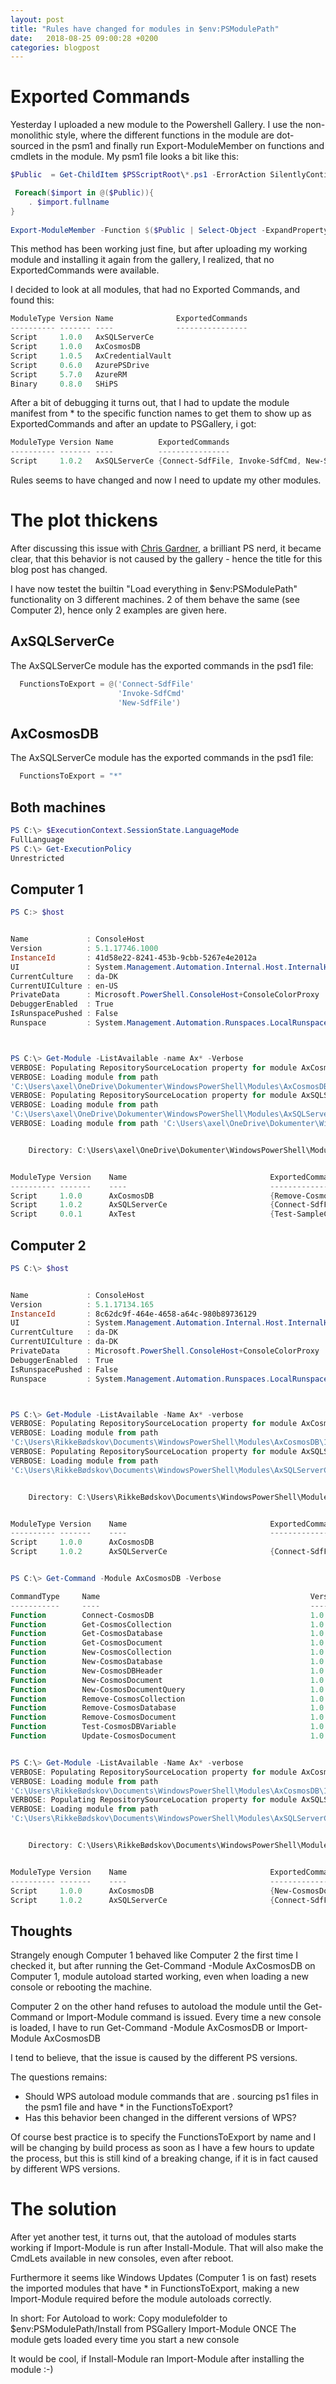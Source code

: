 ```yaml
---
layout: post
title: "Rules have changed for modules in $env:PSModulePath"
date:   2018-08-25 09:00:28 +0200
categories: blogpost
---
```

# Exported Commands
Yesterday I uploaded a new module to the Powershell Gallery. I use the non-monolithic style, where the different functions in the module are dot-sourced in the psm1 and finally run Export-ModuleMember on functions and cmdlets in the module. My psm1 file looks a bit like this:
```Powershell
$Public  = Get-ChildItem $PSScriptRoot\*.ps1 -ErrorAction SilentlyContinue

 Foreach($import in @($Public)){
    . $import.fullname
}
    
Export-ModuleMember -Function $($Public | Select-Object -ExpandProperty BaseName)
```

This method has been working just fine, but after uploading my working module and installing it again from the gallery, I realized, that no ExportedCommands were available.

I decided to look at all modules, that had no Exported Commands, and found this:
```Powershell
ModuleType Version Name              ExportedCommands
---------- ------- ----              ----------------
Script     1.0.0   AxSQLServerCe
Script     1.0.0   AxCosmosDB
Script     1.0.5   AxCredentialVault
Script     0.6.0   AzurePSDrive
Script     5.7.0   AzureRM
Binary     0.8.0   SHiPS
```

After a bit of debugging it turns out, that I had to update the module manifest from * to the specific function names to get them to show up as ExportedCommands and after an update to PSGallery, i got:
```Powershell
ModuleType Version Name          ExportedCommands
---------- ------- ----          ----------------
Script     1.0.2   AxSQLServerCe {Connect-SdfFile, Invoke-SdfCmd, New-SdfFile}
```

Rules seems to have changed and now I need to update my other modules.

# The plot thickens
After discussing this issue with [Chris Gardner](https://twitter.com/HalbaradKenafin), a brilliant PS nerd, it became clear, that this behavior is not caused by the gallery - hence the title for this blog post has changed.

I have now testet the builtin "Load everything in $env:PSModulePath" functionality on 3 different machines. 2 of them behave the same (see Computer 2), hence only 2 examples are given here.

## AxSQLServerCe
The AxSQLServerCe module has the exported commands in the psd1 file:
```Powershell
  FunctionsToExport = @('Connect-SdfFile'
						'Invoke-SdfCmd'
						'New-SdfFile')
```

## AxCosmosDB
The AxSQLServerCe module has the exported commands in the psd1 file:
```Powershell
  FunctionsToExport = "*"
```

## Both machines
```Powershell
PS C:\> $ExecutionContext.SessionState.LanguageMode
FullLanguage
PS C:\> Get-ExecutionPolicy
Unrestricted
```


## Computer 1
```Powershell
PS C:> $host


Name             : ConsoleHost
Version          : 5.1.17746.1000
InstanceId       : 41d58e22-8241-453b-9cbb-5267e4e2012a
UI               : System.Management.Automation.Internal.Host.InternalHostUserInterface
CurrentCulture   : da-DK
CurrentUICulture : en-US
PrivateData      : Microsoft.PowerShell.ConsoleHost+ConsoleColorProxy
DebuggerEnabled  : True
IsRunspacePushed : False
Runspace         : System.Management.Automation.Runspaces.LocalRunspace



PS C:\> Get-Module -ListAvailable -name Ax* -Verbose
VERBOSE: Populating RepositorySourceLocation property for module AxCosmosDB.
VERBOSE: Loading module from path
'C:\Users\axel\OneDrive\Dokumenter\WindowsPowerShell\Modules\AxCosmosDB\1.0.0\AxCosmosDB.psm1'.
VERBOSE: Populating RepositorySourceLocation property for module AxSQLServerCe.
VERBOSE: Loading module from path
'C:\Users\axel\OneDrive\Dokumenter\WindowsPowerShell\Modules\AxSQLServerCe\1.0.2\AxSQLServerCe.psm1'.
VERBOSE: Loading module from path 'C:\Users\axel\OneDrive\Dokumenter\WindowsPowerShell\Modules\AxTest\AxTest.psm1'.


    Directory: C:\Users\axel\OneDrive\Dokumenter\WindowsPowerShell\Modules


ModuleType Version    Name                                ExportedCommands
---------- -------    ----                                ----------------
Script     1.0.0      AxCosmosDB                          {Remove-CosmosDocument, Test-CosmosDBVariable, Get-CosmosD...
Script     1.0.2      AxSQLServerCe                       {Connect-SdfFile, Invoke-SdfCmd, New-SdfFile}
Script     0.0.1      AxTest                              {Test-SampleCmdlet, Get-Goodbye}
```

## Computer 2
```Powershell
PS C:\> $host


Name             : ConsoleHost
Version          : 5.1.17134.165
InstanceId       : 8c62dc9f-464e-4658-a64c-980b89736129
UI               : System.Management.Automation.Internal.Host.InternalHostUserInterface
CurrentCulture   : da-DK
CurrentUICulture : da-DK
PrivateData      : Microsoft.PowerShell.ConsoleHost+ConsoleColorProxy
DebuggerEnabled  : True
IsRunspacePushed : False
Runspace         : System.Management.Automation.Runspaces.LocalRunspace



PS C:\> Get-Module -ListAvailable -Name Ax* -verbose
VERBOSE: Populating RepositorySourceLocation property for module AxCosmosDB.
VERBOSE: Loading module from path
'C:\Users\RikkeBødskov\Documents\WindowsPowerShell\Modules\AxCosmosDB\1.0.0\AxCosmosDB.psm1'.
VERBOSE: Populating RepositorySourceLocation property for module AxSQLServerCe.
VERBOSE: Loading module from path
'C:\Users\RikkeBødskov\Documents\WindowsPowerShell\Modules\AxSQLServerCe\1.0.2\AxSQLServerCe.psm1'.


    Directory: C:\Users\RikkeBødskov\Documents\WindowsPowerShell\Modules


ModuleType Version    Name                                ExportedCommands
---------- -------    ----                                ----------------
Script     1.0.0      AxCosmosDB
Script     1.0.2      AxSQLServerCe                       {Connect-SdfFile, Invoke-SdfCmd, New-SdfFile}


PS C:\> Get-Command -Module AxCosmosDB -Verbose

CommandType     Name                                               Version    Source
-----------     ----                                               -------    ------
Function        Connect-CosmosDB                                   1.0.0      AxCosmosDB
Function        Get-CosmosCollection                               1.0.0      AxCosmosDB
Function        Get-CosmosDatabase                                 1.0.0      AxCosmosDB
Function        Get-CosmosDocument                                 1.0.0      AxCosmosDB
Function        New-CosmosCollection                               1.0.0      AxCosmosDB
Function        New-CosmosDatabase                                 1.0.0      AxCosmosDB
Function        New-CosmosDBHeader                                 1.0.0      AxCosmosDB
Function        New-CosmosDocument                                 1.0.0      AxCosmosDB
Function        New-CosmosDocumentQuery                            1.0.0      AxCosmosDB
Function        Remove-CosmosCollection                            1.0.0      AxCosmosDB
Function        Remove-CosmosDatabase                              1.0.0      AxCosmosDB
Function        Remove-CosmosDocument                              1.0.0      AxCosmosDB
Function        Test-CosmosDBVariable                              1.0.0      AxCosmosDB
Function        Update-CosmosDocument                              1.0.0      AxCosmosDB


PS C:\> Get-Module -ListAvailable -Name Ax* -verbose
VERBOSE: Populating RepositorySourceLocation property for module AxCosmosDB.
VERBOSE: Loading module from path
'C:\Users\RikkeBødskov\Documents\WindowsPowerShell\Modules\AxCosmosDB\1.0.0\AxCosmosDB.psm1'.
VERBOSE: Populating RepositorySourceLocation property for module AxSQLServerCe.
VERBOSE: Loading module from path
'C:\Users\RikkeBødskov\Documents\WindowsPowerShell\Modules\AxSQLServerCe\1.0.2\AxSQLServerCe.psm1'.


    Directory: C:\Users\RikkeBødskov\Documents\WindowsPowerShell\Modules


ModuleType Version    Name                                ExportedCommands
---------- -------    ----                                ----------------
Script     1.0.0      AxCosmosDB                          {New-CosmosDocument, New-CosmosDBHeader, Remove-CosmosColl...
Script     1.0.2      AxSQLServerCe                       {Connect-SdfFile, Invoke-SdfCmd, New-SdfFile}
```

## Thoughts
Strangely enough Computer 1 behaved like Computer 2 the first time I checked it, but after running the Get-Command -Module AxCosmosDB on Computer 1, module autoload started working, even when loading a new console or rebooting the machine.

Computer 2 on the other hand refuses to autoload the module until the Get-Command or Import-Module command is issued. Every time a new console is loaded, I have to run Get-Command -Module AxCosmosDB or Import-Module AxCosmosDB

I tend to believe, that the issue is caused by the different PS versions.

The questions remains:
* Should WPS autoload module commands that are . sourcing ps1 files in the psm1 file and have * in the FunctionsToExport?
* Has this behavior been changed in the different versions of WPS?


Of course best practice is to specify the FunctionsToExport by name and I will be changing by build process as soon as I have a few hours to update the process, but this is still kind of a breaking change, if it is in fact caused by different WPS versions.

# The solution
After yet another test, it turns out, that the autoload of modules starts working if Import-Module is run after Install-Module. That will also make the CmdLets available in new consoles, even after reboot.

Furthermore it seems like Windows Updates (Computer 1 is on fast) resets the imported modules that have * in FunctionsToExport, making a new Import-Module required before the module autoloads correctly.

In short:
For Autoload to work:
Copy modulefolder to $env:PSModulePath/Install from PSGallery
Import-Module ONCE
The module gets loaded every time you start a new console

It would be cool, if Install-Module ran Import-Module after installing the module :-)